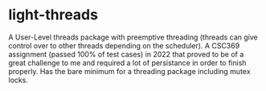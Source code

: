 # light-threads
A User-Level threads package with preemptive threading (threads can give control over to other threads depending on the scheduler). A CSC369 assignment (passed 100% of test cases) in 2022 that proved to be of a great challenge to me and required a lot of persistance in order to finish properly. Has the bare minimum for a threading package including mutex locks.
